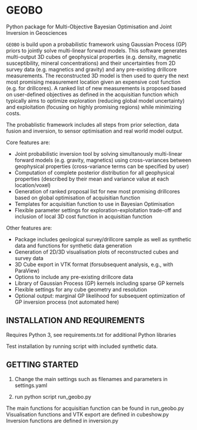 GEOBO
==========================================

Python package for Multi-Objective Bayesian Optimisation and Joint Inversion in Geosciences

``GEOBO`` is build upon a probabilistic framework using Gaussian Process (GP) priors to jointly solve multi-linear forward models. This software generates multi-output 3D cubes of geophysical properties (e.g. density, magnetic susceptibility, mineral concentrations) and their uncertainties from 2D survey data (e.g. magnetics and gravity) and any pre-existing drillcore measurements. The reconstructed 3D model is then used to query the next most promising measurement location given an expensive cost function (e.g. for drillcores). A ranked list of new measurements is proposed based on user-defined objectives as defined in the acquisitian function which typically aims to optimize exploration (reducing global model uncertainty) and exploitation (focusing on highly promising regions) while minimizing costs.

The probablistic framework includes all steps from  prior selection, data fusion and inversion, to sensor optimisation and real world model output.

Core features are:

 - Joint probabilistic inversion tool by solving simultanously multi-linear forward models (e.g. gravity, magnetics) using cross-variances between geophysical properties (cross-variance terms can be specified by user)
 - Computation of complete posterior distribution for all geophysical properties (described by their mean and variance value at each location/voxel) 
 - Generation of ranked proposal list for new most promising drillcores based on global optimisation of acquisitian function
 - Templates for acquisitian function to use in Bayesian Optimisation
 - Flexible parameter settings for exploration-exploitation trade-off and inclusion of local 3D cost function in acquisitian function 


Other features are:
 - Package includes geological survey/drillcore sample as well as synthetic data and functions for synthetic data generation
 - Generation of 2D/3D visualisation plots of reconstructed cubes and survey data
 - 3D Cube export in VTK format (forsubsequent analysis, e.g., with ParaView)
 - Options to include any pre-existing drillcore data 
 - Library of Gaussian Process (GP) kernels including sparse GP kernels
 - Flexible settings for any cube geometry and resolution
 - Optional output: marginal GP likelihood for subsequent optimization of GP inversion process (not automated here)


INSTALLATION AND REQUIREMENTS
-----------------------------

Requires Python 3, see requirements.txt for additional Python libraries

Test installation by running script with included synthetic data.



GETTING STARTED 
---------------

1) Change the main settings such as filenames and parameters in settings.yaml

2) run python script run_geobo.py 


The main functions for acquisitian function  can be found in run_geobo.py
Visualisation functions and VTK export are defined in cubeshow.py
Inversion functions are defined in inversion.py 


